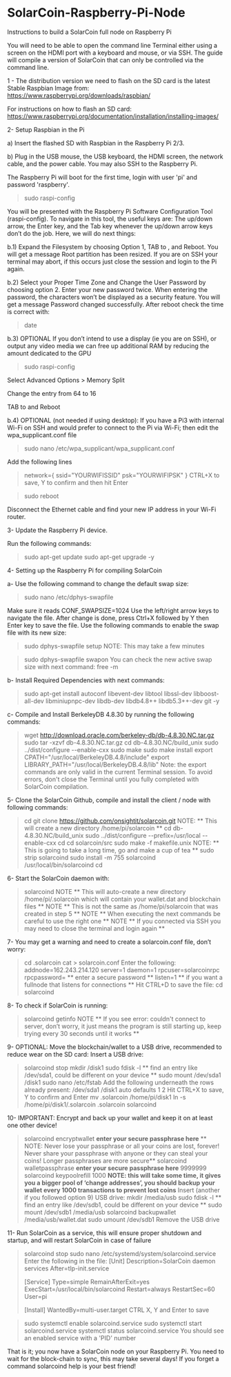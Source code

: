 # SolarCoin-Raspberry-Pi-Node
Instructions to build a SolarCoin full node on Raspberry Pi

You will need to be able to open the command line Terminal either using a screen on the HDMI port with a keyboard and mouse, or via SSH.  The guide will compile a version of SolarCoin that can only be controlled via the command line.

1 - The distribution version we need to flash on the SD card is the latest Stable Raspbian Image from: https://www.raspberrypi.org/downloads/raspbian/

For instructions on how to flash an SD card: https://www.raspberrypi.org/documentation/installation/installing-images/

2- Setup Raspbian in the Pi

  a) Insert the flashed SD with Raspbian in the Raspberry Pi 2/3.

  b) Plug in the USB mouse, the USB keyboard, the HDMI screen, the network cable, and the power cable.  You may also SSH to the Raspberry Pi.

The Raspberry Pi will boot for the first time, login with user 'pi' and password 'raspberry'.

> sudo raspi-config

You will be presented with the Raspberry Pi Software Configuration Tool (raspi-config). To navigate in this tool, the useful keys are: The up/down arrow, the Enter key, and the Tab key whenever the up/down arrow keys don’t do the job. Here, we will do next things:

  b.1) Expand the Filesystem by choosing Option 1, TAB to <Finish>, and Reboot. You will get a message Root partition has been resized.  If you are on SSH your terminal may abort, if this occurs just close the session and login to the Pi again.

  b.2) Select your Proper Time Zone and Change the User Password by choosing option 2. Enter your new password twice. When entering the password, the characters won’t be displayed as a security feature. You will get a message Password changed successfully.
After reboot check the time is correct with:

> date

  b.3) OPTIONAL If you don’t intend to use a display (ie you are on SSH), or output any video media we can free up additional RAM by reducing the amount dedicated to the GPU
  
> sudo raspi-config

Select Advanced Options > Memory Split

Change the entry from 64 to 16

TAB to <FINISH> and Reboot

b.4) OPTIONAL (not needed if using desktop): If you have a Pi3 with internal Wi-Fi on SSH and would prefer to connect to the Pi via Wi-Fi; then edit the wpa_supplicant.conf file

> sudo nano /etc/wpa_supplicant/wpa_supplicant.conf

Add the following lines

> network={ 
>         ssid="YOURWIFISSID" 
>         psk="YOURWIFIPSK" 
> } 
CTRL+X to save, Y to confirm and then hit Enter

> sudo reboot

Disconnect the Ethernet cable and find your new IP address in your Wi-Fi router.

3- Update the Raspberry Pi device.

Run the following commands:
> sudo apt-get update
> sudo apt-get upgrade -y

4- Setting up the Raspberry Pi for compiling SolarCoin

a- Use the following command to change the default swap size:
> sudo nano /etc/dphys-swapfile

Make sure it reads CONF_SWAPSIZE=1024 Use the left/right arrow keys to navigate the file. After change is done, press Ctrl+X followed by Y then Enter key to save the file.
Use the following commands to enable the swap file with its new size:
> sudo dphys-swapfile setup
NOTE: This may take a few minutes

> sudo dphys-swapfile swapon
You can check the new active swap size with next command:
> free -m

b- Install Required Dependencies with next commands:
> sudo apt-get install autoconf libevent-dev libtool libssl-dev libboost-all-dev libminiupnpc-dev libdb-dev libdb4.8++ libdb5.3++-dev git -y

c- Compile and Install BerkeleyDB 4.8.30 by running the following commands:
> wget http://download.oracle.com/berkeley-db/db-4.8.30.NC.tar.gz
> sudo tar -xzvf db-4.8.30.NC.tar.gz
> cd db-4.8.30.NC/build_unix
> sudo ../dist/configure --enable-cxx
> sudo make
> sudo make install
> export CPATH="/usr/local/BerkeleyDB.4.8/include"
> export LIBRARY_PATH="/usr/local/BerkeleyDB.4.8/lib"
Note: the export commands are only valid in the current Terminal session. To avoid errors, don't close the Terminal until you fully completed with SolarCoin compilation.

5- Clone the SolarCoin Github, compile and install the client / node with following commands:
> cd
> git clone https://github.com/onsightit/solarcoin.git
NOTE: ** This will create a new directory /home/pi/solarcoin **
> cd db-4.8.30.NC/build_unix
> sudo ../dist/configure --prefix=/usr/local --enable-cxx
> cd
> cd solarcoin/src
> sudo make -f makefile.unix
NOTE: ** This is going to take a long time, go and make a cup of tea **
> sudo strip solarcoind
> sudo install -m 755 solarcoind /usr/local/bin/solarcoind
> cd

6- Start the SolarCoin daemon with:
> solarcoind
NOTE  ** This will auto-create a new directory  /home/pi/.solarcoin  which will contain your wallet.dat and blockchain files ** 
NOTE  ** This is not the same as                /home/pi/solarcoin   that was created in step 5 **
NOTE  ** When executing the next commands be careful to use the right one **
NOTE  ** If you connected via SSH you may need to close the terminal and login again **

7- You may get a warning and need to create a solarcoin.conf file, don’t worry:
> cd .solarcoin
> cat > solarcoin.conf
Enter the following:
> addnode=162.243.214.120
> server=1
> daemon=1
> rpcuser=solarcoinrpc
> rpcpassword=        ** enter a secure password **
> listen=1            ** if you want a fullnode that listens for connections **
Hit CTRL+D to save the file:
> cd
> solarcoind

8- To check if SolarCoin is running:
> solarcoind getinfo
NOTE  ** If you see error: couldn't connect to server, don’t worry, it just means the program is still starting up, keep trying every 30 seconds until it works **

9- OPTIONAL: Move the blockchain/wallet to a USB drive, recommended to reduce wear on the SD card:
Insert a USB drive:
> solarcoind stop
> mkdir /disk1
> sudo fdisk -l      ** find an entry like /dev/sda1, could be different on your device **
> sudo mount /dev/sda1 /disk1
> sudo nano /etc/fstab
Add the following underneath the rows already present:
> /dev/sda1       /disk1          auto    defaults          1       2
Hit CTRL+X to save, Y to confirm and Enter
> mv .solarcoin /home/pi/disk1
> ln -s /home/pi/disk1/.solarcoin .solarcoin
> solarcoind

10- IMPORTANT: Encrypt and back up your wallet and keep it on at least one other device!
> solarcoind encryptwallet   **enter your secure passphrase here**
** NOTE: Never lose your passphrase or all your coins are lost, forever!  Never share your passphrase with anyone or they can steal your coins! Longer passphrases are more secure**
> solarcoind walletpassphrase **enter your secure passphrase here** 9999999
> solarcoind keypoolrefill 1000
**NOTE: this will take some time, it gives you a bigger pool of ‘change addresses’, you should backup your wallet every 1000 transactions to prevent lost coins**
Insert (another if you followed option 9) USB drive:
> mkdir /media/usb
> sudo fdisk -l   ** find an entry like /dev/sdb1, could be different on your device **
> sudo mount /dev/sdb1 /media/usb
> solarcoind backupwallet /media/usb/wallet.dat
> sudo umount /dev/sdb1
Remove the USB drive

11- Run SolarCoin as a service, this will ensure proper shutdown and startup, and will restart SolarCoin in case of failure
> solarcoind stop
> sudo nano /etc/systemd/system/solarcoind.service
Enter the following in the file:
> [Unit]
> Description=SolarCoin daemon services
> After=tlp-init.service
>
> [Service]
> Type=simple
> RemainAfterExit=yes
> ExecStart=/usr/local/bin/solarcoind
> Restart=always
> RestartSec=60
> User=pi
> 
> [Install]
> WantedBy=multi-user.target
CTRL X, Y and Enter to save

> sudo systemctl enable solarcoind.service
> sudo systemctl start solarcoind.service
> systemctl status solarcoind.service
You should see an enabled service with a 'PID' number

That is it; you now have a SolarCoin node on your Raspberry Pi.  You need to wait for the block-chain to sync, this may take several days!  If you forget a command solarcoind help is your best friend!

